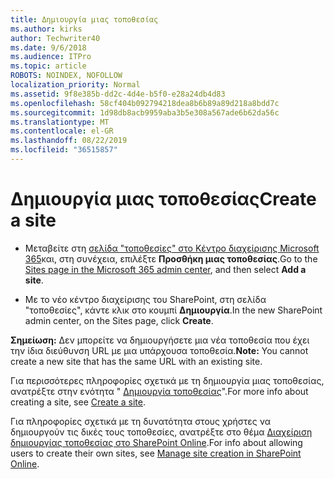 ```yaml
---
title: Δημιουργία μιας τοποθεσίας
ms.author: kirks
author: Techwriter40
ms.date: 9/6/2018
ms.audience: ITPro
ms.topic: article
ROBOTS: NOINDEX, NOFOLLOW
localization_priority: Normal
ms.assetid: 9f8e385b-dd2c-4d4e-b5f0-e28a24db4d83
ms.openlocfilehash: 58cf404b092794218dea8b6b89a89d218a8bdd7c
ms.sourcegitcommit: 1d98db8acb9959aba3b5e308a567ade6b62da56c
ms.translationtype: MT
ms.contentlocale: el-GR
ms.lasthandoff: 08/22/2019
ms.locfileid: "36515857"
---
```

# <a name="create-a-site"></a><span data-ttu-id="2d255-102">Δημιουργία μιας τοποθεσίας</span><span class="sxs-lookup"><span data-stu-id="2d255-102">Create a site</span></span>

- <span data-ttu-id="2d255-103">Μεταβείτε στη [σελίδα "τοποθεσίες" στο Κέντρο διαχείρισης Microsoft 365](https://portal.office.com/adminportal/home#/SitesList)και, στη συνέχεια, επιλέξτε **Προσθήκη μιας τοποθεσίας**.</span><span class="sxs-lookup"><span data-stu-id="2d255-103">Go to the [Sites page in the Microsoft 365 admin center](https://portal.office.com/adminportal/home#/SitesList), and then select **Add a site**.</span></span> 
    
- <span data-ttu-id="2d255-104">Με το νέο κέντρο διαχείρισης του SharePoint, στη σελίδα "τοποθεσίες", κάντε κλικ στο κουμπί **Δημιουργία**.</span><span class="sxs-lookup"><span data-stu-id="2d255-104">In the new SharePoint admin center, on the Sites page, click **Create**.</span></span> 
    
 <span data-ttu-id="2d255-105">**Σημείωση:** Δεν μπορείτε να δημιουργήσετε μια νέα τοποθεσία που έχει την ίδια διεύθυνση URL με μια υπάρχουσα τοποθεσία.</span><span class="sxs-lookup"><span data-stu-id="2d255-105">**Note:** You cannot create a new site that has the same URL with an existing site.</span></span> 
  
<span data-ttu-id="2d255-106">Για περισσότερες πληροφορίες σχετικά με τη δημιουργία μιας τοποθεσίας, ανατρέξτε στην ενότητα " [Δημιουργία τοποθεσίας](https://go.microsoft.com/fwlink/?linkid=866295)".</span><span class="sxs-lookup"><span data-stu-id="2d255-106">For more info about creating a site, see [Create a site](https://go.microsoft.com/fwlink/?linkid=866295).</span></span>
  
<span data-ttu-id="2d255-107">Για πληροφορίες σχετικά με τη δυνατότητα στους χρήστες να δημιουργούν τις δικές τους τοποθεσίες, ανατρέξτε στο θέμα [Διαχείριση δημιουργίας τοποθεσίας στο SharePoint Online](https://go.microsoft.com/fwlink/?linkid=866296).</span><span class="sxs-lookup"><span data-stu-id="2d255-107">For info about allowing users to create their own sites, see [Manage site creation in SharePoint Online](https://go.microsoft.com/fwlink/?linkid=866296).</span></span>
  

